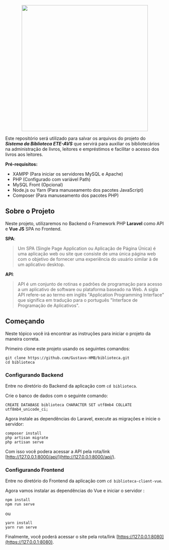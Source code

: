 <p align="center"><img src="https://res.cloudinary.com/dozt2izvj/image/upload/v1594875744/logo-lib-comp-orange_ttkmpy.png" width="400"></p>

Este repositório será utilizado para salvar os arquivos do projeto do ***Sistema da Biblioteca ETE-AVS*** que servirá para auxiliar os bibliotecários na administração de livros, leitores e empréstimos e facilitar o acesso dos livros aos leitores.

**Pré-requisitos:**
- XAMPP (Para iniciar os servidores MySQL e Apache)
- PHP (Configurado com variável Path)
- MySQL Front (Opcional)
- Node.js ou Yarn (Para manuseamento dos pacotes JavaScript)
- Composer (Para manuseamento dos pacotes PHP)

## Sobre o Projeto

Neste projeto, utilizaremos no Backend o Framework PHP **Laravel** como API e **Vue JS** SPA no Frontend.

**SPA**:

>Um SPA (Single Page Application ou Aplicação de Página Única) é uma aplicação web ou site que consiste de uma única página web com o objetivo de fornecer uma experiência do usuário similar à de um aplicativo desktop.

**API**:
>API é um conjunto de rotinas e padrões de programação para acesso a um aplicativo de software ou plataforma baseado na Web. A sigla API refere-se ao termo em inglês "Application Programming Interface" que significa em tradução para o português "Interface de Programação de Aplicativos".

## Começando

Neste tópico você irá encontrar as instruções para iniciar o projeto da maneira correta.

Primeiro clone este projeto usando os seguintes comandos:

```
git clone https://github.com/Gustavo-HMB/biblioteca.git
cd biblioteca
```

### Configurando Backend

Entre no diretório do Backend da aplicação com `cd biblioteca`.

Crie o banco de dados com o seguinte comando:

```mysql
CREATE DATABASE biblioteca CHARACTER SET utf8mb4 COLLATE utf8mb4_unicode_ci;
```

Agora instale as dependências do Laravel, execute as migrações e inicie o servidor:

```
composer install
php artisan migrate
php artisan serve
```
Com isso você podera acessar a API pela rota/link [http://127.0.0.1:8000/api/](http://127.0.0.1:8000/api/).

### Configurando Frontend

Entre no diretório do Frontend da aplicação com `cd biblioteca-client-vue`.

Agora vamos instalar as dependências do Vue e iniciar o servidor :

```
npm install
npm run serve
```
ou
```
yarn install
yarn run serve
```

Finalmente, você poderá acessar o site pela rota/link [https://127.0.0.1:8080](https://127.0.0.1:8080).
